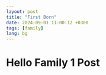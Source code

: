 ```yaml
---
layout: post
title: "First Born"
date: 2024-09-01 11:00:12 +0300
tags: [family]
lang: bg
---
```

# Hello Family 1 Post 

